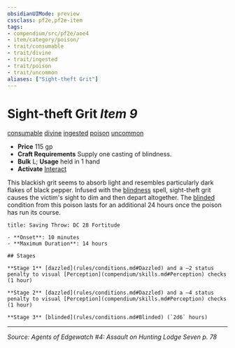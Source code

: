 ```yaml
---
obsidianUIMode: preview
cssclass: pf2e,pf2e-item
tags:
- compendium/src/pf2e/aoe4
- item/category/poison/
- trait/consumable
- trait/divine
- trait/ingested
- trait/poison
- trait/uncommon
aliases: ["Sight-theft Grit"]
---
```

# Sight-theft Grit *Item 9*  
[consumable](consumable.md "Consumable Item Trait")  [divine](divine.md "Divine Tradition Trait")  [ingested](ingested.md "Ingested Item Trait")  [poison](Reference/Rules/Traits/poison.md "Poison Effect Trait")  [uncommon](uncommon.md "Uncommon Rarity Trait")  

- **Price** 115 gp
- **Craft Requirements** Supply one casting of blindness.
- **Bulk** L; **Usage** held in 1 hand
- **Activate** [Interact](interact.md)

This blackish grit seems to absorb light and resembles particularly dark flakes of black pepper. Infused with the [blindness](blindness.md) spell, sight-theft grit causes the victim's sight to dim and then depart altogether. The [blinded](conditions.md#Blinded) condition from this poison lasts for an additional 24 hours once the poison has run its course.

```ad-inline-affliction
title: Saving Throw: DC 28 Fortitude

- **Onset**: 10 minutes
- **Maximum Duration**: 14 hours

## Stages

**Stage 1** [dazzled](rules/conditions.md#Dazzled) and a –2 status penalty to visual [Perception](compendium/skills.md#Perception) checks (1 hour)

**Stage 2** [dazzled](rules/conditions.md#Dazzled) and a –4 status penalty to visual [Perception](compendium/skills.md#Perception) checks (1 hour)

**Stage 3** [blinded](rules/conditions.md#Blinded) (`2d6` hours)
```


---
*Source: Agents of Edgewatch #4: Assault on Hunting Lodge Seven p. 78*